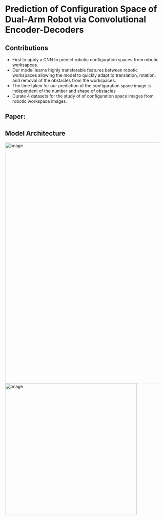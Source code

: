 # Prediction of Configuration Space of Dual-Arm Robot via Convolutional Encoder-Decoders

## Contributions 
- First to apply a CNN to predict robotic configuration spaces from robotic worksapces. 
- Our model learns highly transferable features between robotic workspaces allowing the model to quickly adapt to translation, rotation, and removal of the obstacles from the workspaces.
- The time taken for our prediction of the configuration space image is independent of the number and shape of obstacles  
- Curate 4 datasets for the study of of configuration space images from robotic workspace images.

## Paper: 


## Model Architecture
<img width="787" alt="image" src="https://user-images.githubusercontent.com/24688175/216159037-a7e124e1-ea0a-41dd-8689-4661c851bde5.png">

<img width="431" alt="image" src="https://user-images.githubusercontent.com/24688175/224188051-48edac98-edd2-4601-8313-1930867581f8.png">
